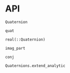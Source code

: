 # API

```@docs
Quaternion
```

```@docs
quat
```

```@docs
real(::Quaternion)
```

```@docs
imag_part
```

```@docs
conj
```

```@docs
Quaternions.extend_analytic
```
